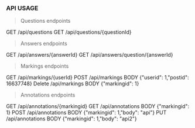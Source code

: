 ### API USAGE

> Questions endpoints

GET /api/questions
GET /api/questions/{questionId}

> Answers endpoints

GET /api/answers/{answerId}
GET /api/answers/question/{answerId}

> Markings endpoints

GET /api/markings/{userId}
POST /api/markings BODY {"userid": 1,"postid": 16637748}
Delete /api/markings BODY {"markingid": 1}

> Annotations endpoints

GET /api/annotations/{markingid}
GET /api/annotations BODY {"markingid": 1}
POST /api/annotations BODY {"markingid": 1,"body": "api"}
PUT /api/annotations BODY {"markingid": 1,"body": "api2"}

